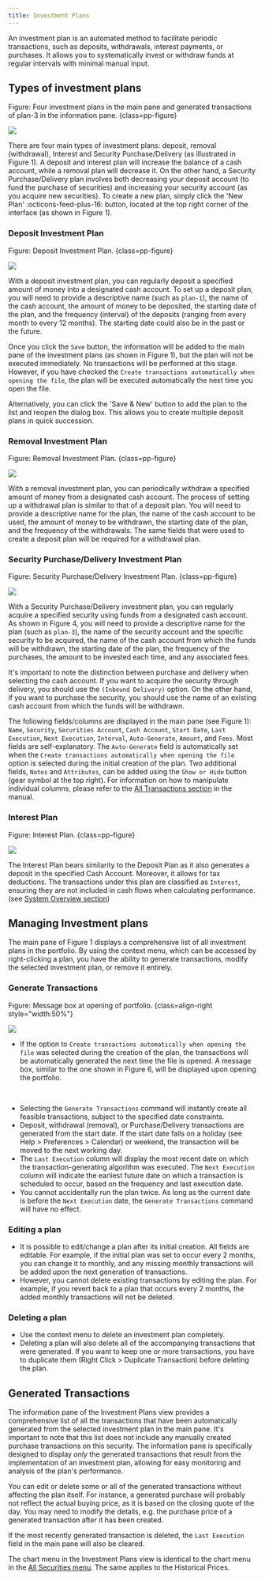 ```yaml
---
title: Investment Plans
---
```


An investment plan is an automated method to facilitate periodic transactions, such as deposits, withdrawals, interest payments, or purchases. It allows you to systematically invest or withdraw funds at regular intervals with minimal manual input.


## Types of investment plans

Figure: Four investment plans in the main pane and generated transactions of plan-3 in the information pane. {class=pp-figure}

![](images/investment-plans.png)

There are four main types of investment plans: deposit, removal (withdrawal), Interest and Security Purchase/Delivery (as illustrated in Figure&nbsp;1). A deposit and interest plan will increase the balance of a cash account, while a removal plan will decrease it. On the other hand, a Security Purchase/Delivery plan involves both decreasing your deposit account (to fund the purchase of securities) and increasing your security account (as you acquire new securities). To create a new plan, simply click the 'New Plan' :octicons-feed-plus-16: button, located at the top right corner of the interface (as shown in Figure 1).

### Deposit Investment Plan

Figure: Deposit Investment Plan. {class=pp-figure}

![](images/investment-plan-deposit.png)

With a deposit investment plan, you can regularly deposit a specified amount of money into a designated cash account. To set up a deposit plan, you will need to provide a descriptive name (such as `plan-1`), the name of the cash account, the amount of money to be deposited, the starting date of the plan, and the frequency (interval) of the deposits (ranging from every month to every 12 months). The starting date could also be in the past or the future.

Once you click the `Save` button, the information will be added to the main pane of the investment plans (as shown in Figure 1), but the plan will not be executed immediately. No transactions will be performed at this stage. However, if you have checked the `Create transactions automatically when opening the file`, the plan will be executed automatically the next time you open the file.

Alternatively, you can click the 'Save & New' button to add the plan to the list and reopen the dialog box. This allows you to create multiple deposit plans in quick succession.

### Removal Investment Plan

Figure: Removal Investment Plan. {class=pp-figure}

![](images/investment-plan-removal.png)

With a removal investment plan, you can periodically withdraw a specified amount of money from a designated cash account. The process of setting up a withdrawal plan is similar to that of a deposit plan. You will need to provide a descriptive name for the plan, the name of the cash account to be used, the amount of money to be withdrawn, the starting date of the plan, and the frequency of the withdrawals. The same fields that were used to create a deposit plan will be required for a withdrawal plan.

### Security Purchase/Delivery Investment Plan

Figure: Security Purchase/Delivery Investment Plan. {class=pp-figure}

![](images/investment-plan-purchase.png)

With a Security Purchase/Delivery investment plan, you can regularly acquire a specified security using funds from a designated cash account. As shown in Figure 4, you will need to provide a descriptive name for the plan (such as `plan-3`), the name of the security account and the specific security to be acquired, the name of the cash account from which the funds will be withdrawn, the starting date of the plan, the frequency of the purchases, the amount to be invested each time, and any associated fees.

It's important to note the distinction between purchase and delivery when selecting the cash account. If you want to acquire the security through delivery, you should use the `(Inbound Delivery)` option. On the other hand, if you want to purchase the security, you should use the name of an existing cash account from which the funds will be withdrawn.

The following fields/columns are displayed in the main pane (see Figure 1): `Name`, `Security`, `Securities Account`, `Cash Account`, `Start Date`, `Last Execution`, `Next Execution`, `Interval`, `Auto-Generate`, `Amount`, and `Fees`. Most fields are self-explanatory. The `Auto-Generate` field is automatically set when the `Create transactions automatically when opening the file` option is selected during the initial creation of the plan. Two additional fields, `Notes` and `Attributes`, can be added using the `Show or Hide` button (gear symbol at the top right). For information on how to manipulate individual columns, please refer to the [All Transactions section](../accounts/all-transactions.md/#settings) in the manual.

### Interest Plan

Figure: Interest Plan. {class=pp-figure}

![](images/investment-plan-interest.png)

The Interest Plan bears similarity to the Deposit Plan as it also generates a deposit in the specified Cash Account. Moreover, it allows for tax deductions. The transactions under this plan are classified as `Interest`, ensuring they are not included in cash flows when calculating performance. (see [System Overview section](../../../concepts/system-overview.md#transactions))


## Managing Investment plans

The main pane of Figure 1 displays a comprehensive list of all investment plans in the portfolio. By using the context menu, which can be accessed by right-clicking a plan, you have the ability to generate transactions, modify the selected investment plan, or remove it entirely.

### Generate Transactions

Figure: Message box at opening of portfolio. {class=align-right style="width:50%"}

![](images/investment-plan-auto-generate.png)

-  If the option to `Create transactions automatically when opening the file` was selected during the creation of the plan, the transactions will be automatically generated the next time the file is opened. A message box,  similar to the one shown in Figure 6, will be displayed upon opening the portfolio.

<br style="clear:both;">

- Selecting the `Generate Transactions` command will instantly create all feasible transactions, subject to the specified date constraints.  
- Deposit, withdrawal (removal), or Purchase/Delivery transactions are generated from the start date. If the start date falls on a holiday (see Help > Preferences > Calendar) or weekend, the transaction will be moved to the next working day.
- The `Last Execution` column will display the most recent date on which the transaction-generating algorithm was executed. The `Next Execution` column will indicate the earliest future date on which a transaction is scheduled to occur, based on the frequency and last execution date.
- You cannot accidentally run the plan twice. As long as the current date is before the `Next Execution` date, the `Generate Transactions` command will have no effect.

### Editing a plan

- It is possible to edit/change a plan after its initial creation. All fields are editable. For example, if the initial plan was set to occur every 2 months, you can change it to monthly, and any missing monthly transactions will be added upon the next generation of transactions.
- However, you cannot delete existing transactions by editing the plan. For example, if you revert back to a plan that occurs every 2 months, the added monthly transactions will not be deleted.

### Deleting a plan

- Use the context menu to delete an investment plan completely.
- Deleting a plan will also delete all of the accompanying transactions that were generated. If you want to keep one or more transactions, you have to duplicate them (Right Click > Duplicate Transaction) before deleting the plan.

## Generated Transactions

The information pane of the Investment Plans view provides a comprehensive list of all the transactions that have been automatically generated from the selected investment plan in the main pane. It's important to note that this list does not include any manually created purchase transactions on this security. The information pane is specifically designed to display *only* the generated transactions that result from the implementation of an investment plan, allowing for easy monitoring and analysis of the plan's performance.

You can edit or delete some or all of the generated transactions without affecting the plan itself. For instance, a generated purchase will probably not reflect the actual buying price, as it is based on the closing quote of the day. You may need to modify the details, e.g. the purchase price of a generated transaction after it has been created.

If the most recently generated transaction is deleted, the `Last Execution` field in the main pane will also be cleared.

The chart menu in the Investment Plans view is identical to the chart menu in the [All Securities menu](../../../reference/view/securities/all-securities.md/#chart-menu). The same applies to the Historical Prices.